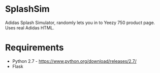 # SplashSim
  Adidas Splash Simulator, randomly lets you in to Yeezy 750 product page. Uses real Adidas HTML.

# Requirements
- Python 2.7 - https://www.python.org/download/releases/2.7/
- Flask
